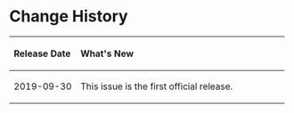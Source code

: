 # Change History<a name="EN-US_TOPIC_0141179483"></a>

<a name="table1356142351914"></a>
<table><thead align="left"><tr id="row93579238197"><th class="cellrowborder" valign="top" width="24.240000000000002%" id="mcps1.1.3.1.1"><p id="p535752301918"><a name="p535752301918"></a><a name="p535752301918"></a>Release Date</p>
</th>
<th class="cellrowborder" valign="top" width="75.76%" id="mcps1.1.3.1.2"><p id="p103571923161916"><a name="p103571923161916"></a><a name="p103571923161916"></a>What's New</p>
</th>
</tr>
</thead>
<tbody><tr id="row14357523201918"><td class="cellrowborder" valign="top" width="24.240000000000002%" headers="mcps1.1.3.1.1 "><p id="p4357172310194"><a name="p4357172310194"></a><a name="p4357172310194"></a>2019-09-30</p>
</td>
<td class="cellrowborder" valign="top" width="75.76%" headers="mcps1.1.3.1.2 "><p id="p13571623111914"><a name="p13571623111914"></a><a name="p13571623111914"></a>This issue is the first official release.</p>
</td>
</tr>
</tbody>
</table>


